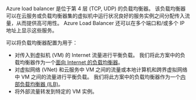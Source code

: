 Azure load balancer 是位于第 4 层 (TCP, UDP) 的负载均衡器。 该负载均衡器可以在云服务或负载均衡器集的虚拟机中运行状况良好的服务实例之间分配传入流量，从而提供高可用性。 Azure Load Balancer 还可以在多个端口和/或多个 IP 地址上显示这些服务。

可以将负载均衡器配置为用于：

* 对传入到虚拟机 (VM) 的 Internet 流量进行平衡负载。 我们将此方案中的负载均衡器作为一个[面向 Internet 的负载均衡器](../articles/load-balancer/load-balancer-internet-overview.md)。
* 对虚拟网络 (VNet) 和云服务中 VM 之间的流量或本地计算机和跨界虚拟网络中 VM 之间的流量进行平衡负载。 我们将此方案中的负载均衡器作为一个[内部负载均衡器 (ILB)](../articles/load-balancer/load-balancer-internal-overview.md)。
* 将外部流量转发到特定的 VM 实例。

